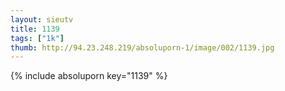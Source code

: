 ```yaml
--- 
layout: sieutv
title: 1139
tags: ["1k"]
thumb: http://94.23.248.219/absoluporn-1/image/002/1139.jpg
---
```

{% include absoluporn key="1139" %} 
